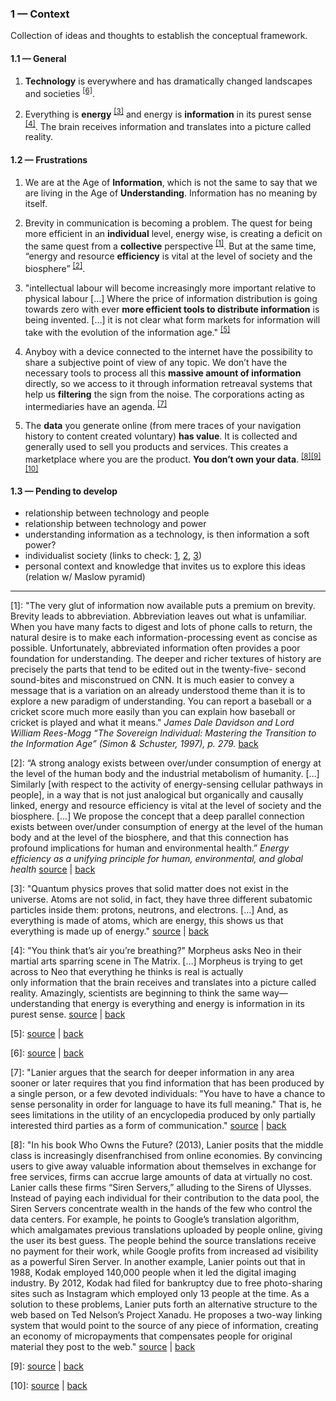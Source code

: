 ### 1 — Context

Collection of ideas and thoughts to establish the conceptual framework.

#### 1.1 — General

1. **Technology** is everywhere and has dramatically changed landscapes and societies <sup id="back6">[[6]](#footnote6)</sup>.

1. Everything is **energy** <sup id="back3">[[3]](#footnote3)</sup> and energy is **information** in its purest sense <sup id="back4">[[4]](#footnote4)</sup>. The brain receives information and translates into a picture called reality.

#### 1.2 — Frustrations 

1. We are at the Age of **Information**, which is not the same to say that we are living in the Age of **Understanding**. Information has no meaning by itself. 

1. Brevity in communication is becoming a problem. The quest for being more efficient in an **individual** level, energy wise, is creating a deficit on the same quest from a **collective** perspective <sup id="back1">[[1]](#footnote1)</sup>. But at the same time, “energy and resource **efficiency** is vital at the level of society and the biosphere” <sup id="back2">[[2]](#footnote2)</sup>.

1. "intellectual labour will become increasingly more important relative to physical labour […] Where the price of information distribution is going towards zero with ever **more efficient tools to distribute information** is being invented. […] it is not clear what form markets for information will take with the evolution of the information age." <sup id="back5">[[5]](#footnote5)</sup>

1. Anyboy with a device connected to the internet have the possibility to share a subjective point of view of any topic. We don’t have the necessary tools to process all this **massive amount of information** directly, so we access to it through information retreaval systems that help us **filtering** the sign from the noise. The corporations acting as intermediaries have an agenda. <sup id="back7">[[7]](#footnote7)</sup>

1. The **data** you generate online (from mere traces of your navigation history to content created voluntary) **has value**. It is collected and generally used to sell you products and services. This creates a marketplace where you are the product. **You don’t own your data**. <sup id="back8">[[8]](#footnote8)</sup><sup id="back9">[[9]](#footnote9)</sup><sup id="back10">[[10]](#footnote10)</sup>

#### 1.3 — Pending to develop

* relationship between technology and people  
* relationship between technology and power  
* understanding information as a technology, is then information a soft power?  
* individualist society (links to check: [1](https://www.theobjectivestandard.com/issues/2012-spring/individualism-collectivism/), [2](https://www.verywellmind.com/what-are-individualistic-cultures-2795273), [3](https://en.wikipedia.org/wiki/Individualistic_culture))
* personal context and knowledge that invites us to explore this ideas (relation w/ Maslow pyramid) 

---

<a id="footnote1">[1]</a>: "The very glut of information now available puts a premium on brevity. Brevity leads to abbreviation. Abbreviation leaves out what is unfamiliar. When you have many facts to digest and lots of phone calls to return, the natural desire is to make each information-processing event as concise as possible. Unfortunately, abbreviated information often provides a poor foundation for understanding. The deeper and richer textures of history are precisely the parts that tend to be edited out in the twenty-five- second sound-bites and misconstrued on CNN. It is much easier to convey a message that is a variation on an already understood theme than it is to explore a new paradigm of understanding. You can report a baseball or a cricket score much more easily than you can explain how baseball or cricket is played and what it means." *James Dale Davidson and Lord William Rees-Mogg “The Sovereign Individual: Mastering the Transition to the Information Age” (Simon & Schuster, 1997), p. 279.* [back](#back1)

<a id="footnote2">[2]</a>: “A strong analogy exists between over/under consumption of energy at the level of the human body and the industrial metabolism of humanity. […] Similarly [with respect to the activity of energy-sensing cellular pathways in people], in a way that is not just analogical but organically and causally linked, energy and resource efficiency is vital at the level of society and the biosphere. […] We propose the concept that a deep parallel connection exists between over/under consumption of energy at the level of the human body and at the level of the biosphere, and that this connection has profound implications for human and environmental health.” *Energy efficiency as a unifying principle for human, environmental, and global health* [source](https://www.ncbi.nlm.nih.gov/pmc/articles/PMC3869478/) | [back](#back2)

<a id="footnote3">[3]</a>: "Quantum physics proves that solid matter does not exist in the universe. Atoms are not solid, in fact, they have three different subatomic particles inside them: protons, neutrons, and electrons. […] And, as everything is made of atoms, which are energy, this shows us that everything is made up of energy." [source](https://www.learning-mind.com/everything-is-energy/) | [back](#back3)

<a id="footnote4">[4]</a>: "You think that’s air you’re breathing?" Morpheus asks Neo in their martial arts sparring scene in The Matrix. […] Morpheus is trying to get across to Neo that everything he thinks is real is actually only information that the brain receives and translates into a picture called reality. Amazingly, scientists are beginning to think the same way—understanding that energy is everything and energy is information in its purest sense. [source](https://www.consciouslifestylemag.com/everything-is-energy-illusion-reality/) | [back](#back4)

<a id="footnote5">[5]</a>: [source](https://en.wikipedia.org/wiki/Technological_evolution) | [back](#back5)

<a id="footnote6">[6]</a>: [source](https://en.wikipedia.org/wiki/Technology) | [back](#back6)

<a id="footnote7">[7]</a>: "Lanier argues that the search for deeper information in any area sooner or later requires that you find information that has been produced by a single person, or a few devoted individuals: "You have to have a chance to sense personality in order for language to have its full meaning." That is, he sees limitations in the utility of an encyclopedia produced by only partially interested third parties as a form of communication." [source](https://en.wikipedia.org/wiki/Jaron_Lanier) | [back](#back7)

<a id="footnote8">[8]</a>: "In his book Who Owns the Future? (2013), Lanier posits that the middle class is increasingly disenfranchised from online economies. By convincing users to give away valuable information about themselves in exchange for free services, firms can accrue large amounts of data at virtually no cost. Lanier calls these firms “Siren Servers,” alluding to the Sirens of Ulysses. Instead of paying each individual for their contribution to the data pool, the Siren Servers concentrate wealth in the hands of the few who control the data centers. For example, he points to Google’s translation algorithm, which amalgamates previous translations uploaded by people online, giving the user its best guess. The people behind the source translations receive no payment for their work, while Google profits from increased ad visibility as a powerful Siren Server. In another example, Lanier points out that in 1988, Kodak employed 140,000 people when it led the digital imaging industry. By 2012, Kodak had filed for bankruptcy due to free photo-sharing sites such as Instagram which employed only 13 people at the time. As a solution to these problems, Lanier puts forth an alternative structure to the web based on Ted Nelson’s Project Xanadu. He proposes a two-way linking system that would point to the source of any piece of information, creating an economy of micropayments that compensates people for original material they post to the web." [source](https://en.wikipedia.org/wiki/Jaron_Lanier) | [back](#back8)

<a id="footnote9">[9]</a>: [source](https://www.quora.com/Who-originally-suggested-that-if-youre-not-paying-for-the-product-you-are-the-product) | [back](#back9)

<a id="footnote10">[10]</a>: [source](https://quoteinvestigator.com/2017/07/16/product/) | [back](#back10)
